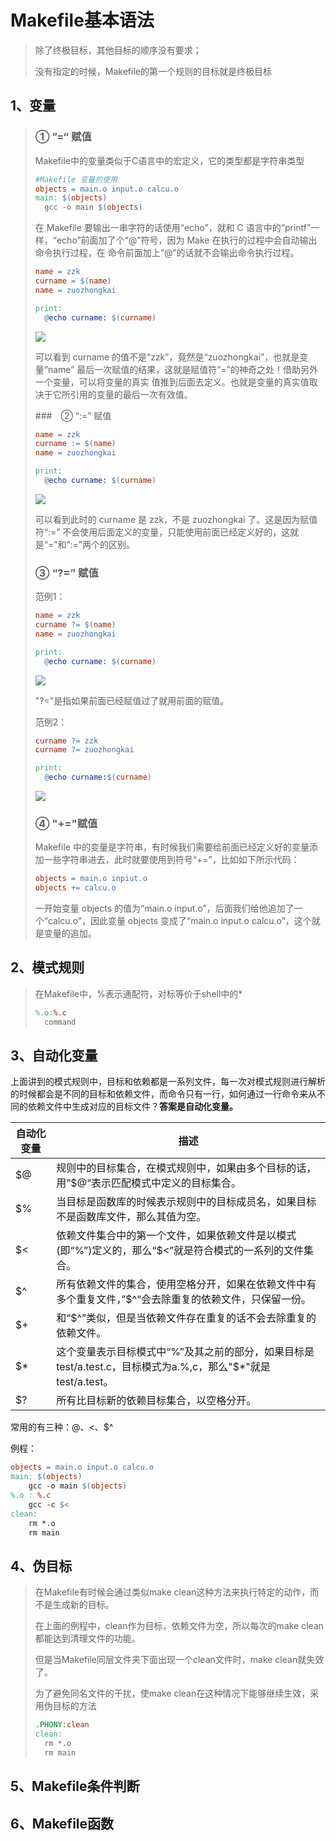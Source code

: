 # Makefile基本语法

> 除了终极目标，其他目标的顺序没有要求；
>
> 没有指定的时候，Makefile的第一个规则的目标就是终极目标

## 1、变量

> ### ①  ”=“  赋值
>
> Makefile中的变量类似于C语言中的宏定义，它的类型都是字符串类型
>
> ```makefile
> #Makefile 变量的使用
> objects = main.o input.o calcu.o
> main: $(objects)
> 	gcc -o main $(objects)
> ```
>
> 在 Makefile 要输出一串字符的话使用“echo”，就和 C 语言中的“printf”一样，“echo”前面加了个“@”符号，因为 Make 在执行的过程中会自动输出命令执行过程，在 命令前面加上“@”的话就不会输出命令执行过程。
>
> ```makefile
> name = zzk
> curname = $(name)
> name = zuozhongkai
> 
> print:
> 	@echo curname: $(curname)
> ```
>
>  ![](https://pic-1304959529.cos.ap-guangzhou.myqcloud.com/DB/20220326193025.png)
>
> 可以看到 curname 的值不是“zzk”，竟然是“zuozhongkai”，也就是变量“name” 最后一次赋值的结果，这就是赋值符“=”的神奇之处！借助另外一个变量，可以将变量的真实 值推到后面去定义。也就是变量的真实值取决于它所引用的变量的最后一次有效值。
>
> ###　② “:=” 赋值
>
> ```makefile
> name = zzk
> curname := $(name)
> name = zuozhongkai
> 
> print:
> 	@echo curname: $(curname)
> ```
>
>  ![](https://pic-1304959529.cos.ap-guangzhou.myqcloud.com/DB/20220326193040.png)
>
> 可以看到此时的 curname 是 zzk，不是 zuozhongkai 了。这是因为赋值符“:=” 不会使用后面定义的变量，只能使用前面已经定义好的，这就是“=”和“:=”两个的区别。
>
> ### ③ “?=” 赋值
>
> 范例1：
>
> ```makefile
> name = zzk
> curname ?= $(name)
> name = zuozhongkai
> 
> print:
> 	@echo curname: $(curname)
> ```
>
>  ![](https://pic-1304959529.cos.ap-guangzhou.myqcloud.com/DB/20220326193055.png)
>
> "?="是指如果前面已经赋值过了就用前面的赋值。
>
> 范例2：
>
> ```Makefile
> curname ?= zzk
> curname ?= zuozhongkai
> 
> print:
> 	@echo curname:$(curname)
> ```
>
>  ![](https://pic-1304959529.cos.ap-guangzhou.myqcloud.com/DB/20220326193128.png)
>
> ### ④ "+="赋值
>
> Makefile 中的变量是字符串，有时候我们需要给前面已经定义好的变量添加一些字符串进去，此时就要使用到符号“+=”，比如如下所示代码：
>
> ```Makefile
> objects = main.o inpiut.o
> objects += calcu.o
> ```
>
> 一开始变量 objects 的值为“main.o input.o”，后面我们给他追加了一个“calcu.o”，因此变量 objects 变成了“main.o input.o calcu.o”，这个就是变量的追加。

## 2、模式规则

> 在Makefile中，%表示通配符，对标等价于shell中的*
>
> ```Makefile
> %.o:%.c
> 	command
> ```

## 3、自动化变量

上面讲到的模式规则中，目标和依赖都是一系列文件，每一次对模式规则进行解析的时候都会是不同的目标和依赖文件，而命令只有一行，如何通过一行命令来从不同的依赖文件中生成对应的目标文件？**答案是自动化变量。**

| 自动化变量 | 描述                                                         |
| ---------- | ------------------------------------------------------------ |
| $@         | 规则中的目标集合，在模式规则中，如果由多个目标的话，用”$@“表示匹配模式中定义的目标集合。 |
| $%         | 当目标是函数库的时候表示规则中的目标成员名，如果目标不是函数库文件，那么其值为空。 |
| $<         | 依赖文件集合中的第一个文件，如果依赖文件是以模式(即“%”)定义的，那么“$<”就是符合模式的一系列的文件集合。 |
| $^         | 所有依赖文件的集合，使用空格分开，如果在依赖文件中有多个重复文件，”$^“会去除重复的依赖文件，只保留一份。 |
| $+         | 和“$^”类似，但是当依赖文件存在重复的话不会去除重复的依赖文件。 |
| $*         | 这个变量表示目标模式中“%”及其之前的部分，如果目标是test/a.test.c，目标模式为a.%,c，那么"$*"就是test/a.test。 |
| $?         | 所有比目标新的依赖目标集合，以空格分开。                     |

常用的有三种：$@、$<、$^

例程：

```Makefile
objects = main.o input.o calcu.o 
main: $(objects) 
	gcc -o main $(objects) 
%.o : %.c
	gcc -c $< 
clean:
	rm *.o
	rm main
```

## 4、伪目标

> 在Makefile有时候会通过类似make clean这种方法来执行特定的动作，而不是生成新的目标。
>
> 在上面的例程中，clean作为目标，依赖文件为空，所以每次的make clean都能达到清理文件的功能。
>
> 但是当Makefile同层文件夹下面出现一个clean文件时，make clean就失效了。
>
> 为了避免同名文件的干扰，使make clean在这种情况下能够继续生效，采用伪目标的方法
>
> ```makefile
> .PHONY:clean
> clean:
> 	rm *.o
> 	rm main
> ```

## 5、Makefile条件判断



## 6、Makefile函数

